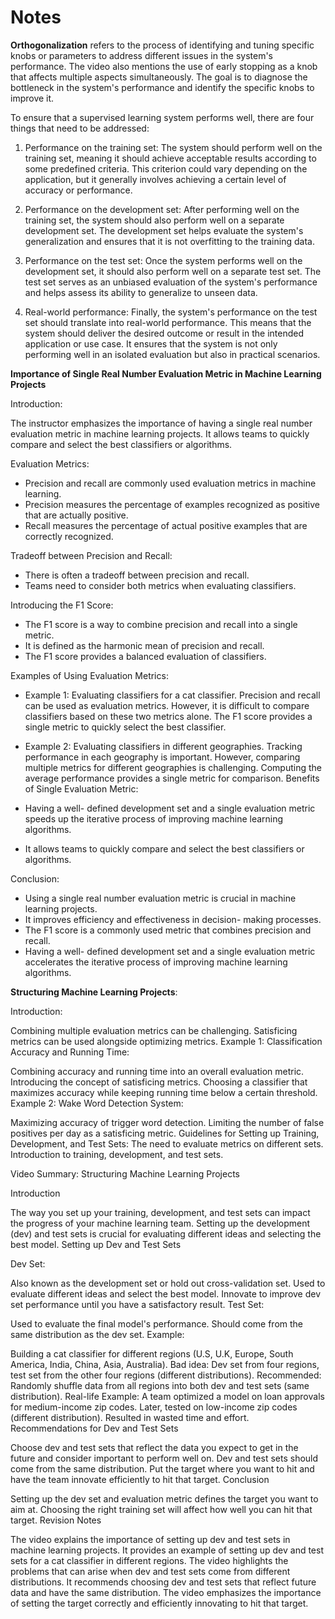# Notes


**Orthogonalization** refers to the process of identifying and tuning specific knobs or parameters to address different issues in the system's performance. The video also mentions the use of early stopping as a knob that affects multiple aspects simultaneously. The goal is to diagnose the bottleneck in the system's performance and identify the specific knobs to improve it.


To ensure that a supervised learning system performs well, there are four things that need to be addressed:

1. Performance on the training set: The system should perform well on the training set, meaning it should achieve acceptable results according to some predefined criteria. This criterion could vary depending on the application, but it generally involves achieving a certain level of accuracy or performance.

2. Performance on the development set: After performing well on the training set, the system should also perform well on a separate development set. The development set helps evaluate the system's generalization and ensures that it is not overfitting to the training data.

3. Performance on the test set: Once the system performs well on the development set, it should also perform well on a separate test set. The test set serves as an unbiased evaluation of the system's performance and helps assess its ability to generalize to unseen data.

4. Real-world performance: Finally, the system's performance on the test set should translate into real-world performance. This means that the system should deliver the desired outcome or result in the intended application or use case. It ensures that the system is not only performing well in an isolated evaluation but also in practical scenarios.


**Importance of Single Real Number Evaluation Metric in Machine Learning Projects**

Introduction:

The instructor emphasizes the importance of having a single real number evaluation metric in machine learning projects.
It allows teams to quickly compare and select the best classifiers or algorithms.

Evaluation Metrics:

- Precision and recall are commonly used evaluation metrics in machine learning.
- Precision measures the percentage of examples recognized as positive that are actually positive.
- Recall measures the percentage of actual positive examples that are correctly recognized.

Tradeoff between Precision and Recall:

- There is often a tradeoff between precision and recall.
- Teams need to consider both metrics when evaluating classifiers.


Introducing the F1 Score:

- The F1 score is a way to combine precision and recall into a single metric.
- It is defined as the harmonic mean of precision and recall.
- The F1 score provides a balanced evaluation of classifiers.

Examples of Using Evaluation Metrics:

- Example 1: Evaluating classifiers for a cat classifier.
Precision and recall can be used as evaluation metrics.
However, it is difficult to compare classifiers based on these two metrics alone.
The F1 score provides a single metric to quickly select the best classifier.

- Example 2: Evaluating classifiers in different geographies.
Tracking performance in each geography is important.
However, comparing multiple metrics for different geographies is challenging.
Computing the average performance provides a single metric for comparison.
Benefits of Single Evaluation Metric:

- Having a well- defined development set and a single evaluation metric speeds up the iterative process of improving machine learning algorithms.
- It allows teams to quickly compare and select the best classifiers or algorithms.

Conclusion:

- Using a single real number evaluation metric is crucial in machine learning projects.
- It improves efficiency and effectiveness in decision- making processes.
- The F1 score is a commonly used metric that combines precision and recall.
- Having a well- defined development set and a single evaluation metric accelerates the iterative process of improving machine learning algorithms.

**Structuring Machine Learning Projects**:

Introduction:

Combining multiple evaluation metrics can be challenging.
Satisficing metrics can be used alongside optimizing metrics.
Example 1: Classification Accuracy and Running Time:

Combining accuracy and running time into an overall evaluation metric.
Introducing the concept of satisficing metrics.
Choosing a classifier that maximizes accuracy while keeping running time below a certain threshold.
Example 2: Wake Word Detection System:

Maximizing accuracy of trigger word detection.
Limiting the number of false positives per day as a satisficing metric.
Guidelines for Setting up Training, Development, and Test Sets:
The need to evaluate metrics on different sets.
Introduction to training, development, and test sets.


Video Summary: Structuring Machine Learning Projects

Introduction

The way you set up your training, development, and test sets can impact the progress of your machine learning team.
Setting up the development (dev) and test sets is crucial for evaluating different ideas and selecting the best model.
Setting up Dev and Test Sets

Dev Set:

Also known as the development set or hold out cross-validation set.
Used to evaluate different ideas and select the best model.
Innovate to improve dev set performance until you have a satisfactory result.
Test Set:

Used to evaluate the final model's performance.
Should come from the same distribution as the dev set.
Example:

Building a cat classifier for different regions (U.S, U.K, Europe, South America, India, China, Asia, Australia).
Bad idea: Dev set from four regions, test set from the other four regions (different distributions).
Recommended: Randomly shuffle data from all regions into both dev and test sets (same distribution).
Real-life Example:
A team optimized a model on loan approvals for medium-income zip codes.
Later, tested on low-income zip codes (different distribution).
Resulted in wasted time and effort.
Recommendations for Dev and Test Sets

Choose dev and test sets that reflect the data you expect to get in the future and consider important to perform well on.
Dev and test sets should come from the same distribution.
Put the target where you want to hit and have the team innovate efficiently to hit that target.
Conclusion

Setting up the dev set and evaluation metric defines the target you want to aim at.
Choosing the right training set will affect how well you can hit that target.
Revision Notes

The video explains the importance of setting up dev and test sets in machine learning projects.
It provides an example of setting up dev and test sets for a cat classifier in different regions.
The video highlights the problems that can arise when dev and test sets come from different distributions.
It recommends choosing dev and test sets that reflect future data and have the same distribution.
The video emphasizes the importance of setting the target correctly and efficiently innovating to hit that target.